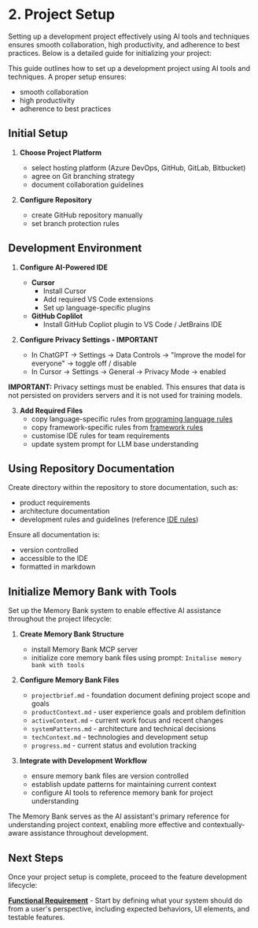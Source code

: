 # 2. Project Setup

Setting up a development project effectively using AI tools and techniques ensures smooth collaboration, high productivity, and adherence to best practices. Below is a detailed guide for initializing your project:

This guide outlines how to set up a development project using AI tools and techniques. A proper setup ensures:
- smooth collaboration
- high productivity
- adherence to best practices

## Initial Setup

1. **Choose Project Platform**
	- select hosting platform (Azure DevOps, GitHub, GitLab, Bitbucket)
	- agree on Git branching strategy
    - document collaboration guidelines

1. **Configure Repository**
    - create GitHub repository manually
    - set branch protection rules

## Development Environment

1. **Configure AI-Powered IDE**
    - **Cursor**
        - Install Cursor
        - Add required VS Code extensions
        - Set up language-specific plugins
    - **GitHub Coplilot**
        - Install GitHub Copliot plugin to VS Code / JetBrains IDE

2. **Configure Privacy Settings - IMPORTANT**
    - In ChatGPT -> Settings -> Data Controls -> "Improve the model for everyone" ->  toggle off / disable
    - In Cursor -> Settings -> General -> Privacy Mode -> enabled

**IMPORTANT:** Privacy settings must be enabled. This ensures that data is not persisted on providers servers and it is not used for training models. 

3. **Add Required Files**
    - copy language-specific rules from [programing language rules](../cursor-rules/languages/README.md)
    - copy framework-specific rules from [framework rules](../cursor-rules/frameworks/README.md)
    - customise IDE rules for team requirements
    - update system prompt for LLM base understanding

## Using Repository Documentation

Create directory within the repository to store documentation, such as:

- product requirements
- architecture documentation
- development rules and guidelines (reference [IDE rules](../cursor-rules/common/README.md))

Ensure all documentation is:

- version controlled
- accessible to the IDE
- formatted in markdown

## Initialize Memory Bank with Tools

Set up the Memory Bank system to enable effective AI assistance throughout the project lifecycle:

1. **Create Memory Bank Structure**
   - install Memory Bank MCP server
   - initialize core memory bank files using prompt: `Initalise memory bank with tools`

2. **Configure Memory Bank Files**
   - `projectbrief.md` - foundation document defining project scope and goals
   - `productContext.md` - user experience goals and problem definition
   - `activeContext.md` - current work focus and recent changes
   - `systemPatterns.md` - architecture and technical decisions
   - `techContext.md` - technologies and development setup
   - `progress.md` - current status and evolution tracking

3. **Integrate with Development Workflow**
   - ensure memory bank files are version controlled
   - establish update patterns for maintaining current context
   - configure AI tools to reference memory bank for project understanding

The Memory Bank serves as the AI assistant's primary reference for understanding project context, enabling more effective and contextually-aware assistance throughout development.

## Next Steps

Once your project setup is complete, proceed to the feature development lifecycle:

**[Functional Requirement](03-functional-requirement.md)** - Start by defining what your system should do from a user's perspective, including expected behaviors, UI elements, and testable features.